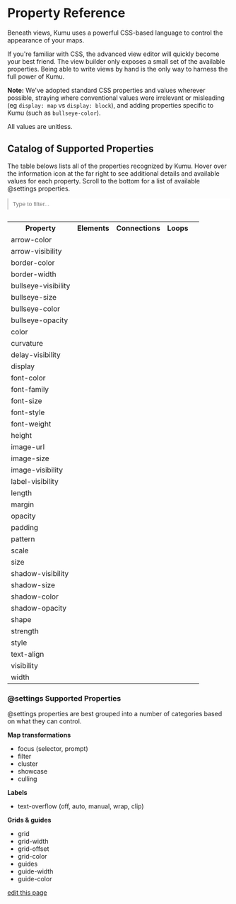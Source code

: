 
# Property Reference
Beneath views, Kumu uses a powerful CSS-based language to control the appearance of your maps.

If you're familiar with CSS, the advanced view editor will quickly
become your best friend.  The view builder only exposes a small set
of the available properties.  Being able to write views by hand is
the only way to harness the full power of Kumu.

**Note:** We've adopted standard CSS properties and values wherever possible, straying where
conventional values were irrelevant or misleading (eg `display: map` vs `display: block`),
and adding properties specific to Kumu (such as `bullseye-color`).

All values are unitless.

## Catalog of Supported Properties

The table belows lists all of the properties recognized by Kumu. Hover over the information icon at the far right to see additional details and available values for each property. Scroll to the bottom for a list of available @settings properties.

<style>

#search-box {
    width: 100%;
    padding: 5px 10px 5px 10px;
    margin-bottom: .85em;
    border: none;
    border-left: 2px solid #ccc;
}

#search-box:focus {
    outline: none;
}

</style>

<input type="text" id="search-box" onkeyup="searchProperties()" placeholder="Type to filter...">

<table id="search-table" class="property-table table">
  <tbody><tr>
    <th class="text-left">Property</th>
    <th class="text-center">Elements</th>
    <th class="text-center">Connections</th>
    <th class="text-center">Loops</th>
    <th class="text-center"></th>
  </tr>

  <tr data-property="arrow-color">
    <td>arrow-color</td>
    <td><i class="fa fa-cancel"></i></td>
    <td><i class="fa fa-check"></i></td>
    <td><i class="fa fa-cancel"></i></td>
    <td><i class="fa fa-info-circle" data-placement="left" data-html="true" title="Override the arrow color for a connection.
<code>color</code>
"></i></td>
  </tr>

  <tr data-property="arrow-visibility">
    <td>arrow-visibility</td>
    <td><i class="fa fa-cancel"></i></td>
    <td><i class="fa fa-check"></i></button></td>
    <td><i class="fa fa-cancel"></i></td>
    <td><i class="fa fa-info-circle" data-placement="left" data-html="true" title="Controls arrow visibility for directed connections.
<code>visible|hidden</code>
"></i></button></td>
  </tr>

  <tr data-property="border-color">
    <td>border-color</td>
    <td><i class="fa fa-check"></i></td>
    <td><i class="fa fa-cancel"></i></td>
    <td><i class="fa fa-cancel"></i></td>
    <td><i class="fa fa-info-circle" data-placement="left" data-html="true" title="Controls border color for elements.
<code>color</code>
"></i></td>
  </tr>

  <tr data-property="border-width">
    <td>border-width</td>
    <td><i class="fa fa-check"></i></td>
    <td><i class="fa fa-cancel"></i></td>
    <td><i class="fa fa-cancel"></i></td>
    <td><i class="fa fa-info-circle" data-placement="left" data-html="true" title="Controls border width for elements.
<code>number</code>
"></i></td>
  </tr>

  <tr data-property="bullseye-visibility">
    <td>bullseye-visibility</td>
    <td><i class="fa fa-check"></i></td>
    <td><i class="fa fa-cancel"></i></td>
    <td><i class="fa fa-cancel"></i></td>
    <td><i class="fa fa-info-circle" data-placement="left" data-html="true" title="Controls the bullseye visibility for elements.
<code>visible|hidden</code>
"></i></td>
  </tr>

  <tr data-property="bullseye-size">
    <td>bullseye-size</td>
    <td><i class="fa fa-check"></i></td>
    <td><i class="fa fa-cancel"></i></td>
    <td><i class="fa fa-cancel"></i></td>
    <td><i class="fa fa-info-circle" data-placement="left" data-html="true" title="Controls the bullseye size for elements.
<code>0..1</code>
"></i></td>
  </tr>

  <tr data-property="bullseye-color">
    <td>bullseye-color</td>
    <td><i class="fa fa-check"></i></td>
    <td><i class="fa fa-cancel"></i></td>
    <td><i class="fa fa-cancel"></i></td>
    <td><i class="fa fa-info-circle" data-placement="left" data-html="true" title="Controls the bullseye color for elements.
<code>color</code>
"></i></td>
  </tr>

  <tr data-property="bullseye-opacity">
    <td>bullseye-opacity</td>
    <td><i class="fa fa-check"></i></td>
    <td><i class="fa fa-cancel"></i></td>
    <td><i class="fa fa-cancel"></i></td>
    <td><i class="fa fa-info-circle" data-placement="left" data-html="true" title="Controls the bullseye opacity for elements.
<code>0..1</code>
"></i></td>
  </tr>

  <tr data-property="color">
    <td>color</td>
    <td><i class="fa fa-check"></i></td>
    <td><i class="fa fa-check"></i></td>
    <td><i class="fa fa-cancel"></i></td>
    <td><i class="fa fa-info-circle" data-placement="left" data-html="true" title="Controls color of elements and connections
<code>color</code>
"></i></td>
  </tr>

  <tr data-property="curvature">
    <td>curvature</td>
    <td><i class="fa fa-cancel"></i></td>
    <td><i class="fa fa-check"></i></td>
    <td><i class="fa fa-cancel"></i></td>
    <td><i class="fa fa-info-circle" data-placement="left" data-html="true" title="Controls the curvature of connections.
<code>0..1</code>
"></i></td>
  </tr>

  <tr data-property="delay-visibility">
    <td>delay-visibility</td>
    <td><i class="fa fa-cancel"></i></td>
    <td><i class="fa fa-check"></i></td>
    <td><i class="fa fa-cancel"></i></td>
    <td><i class="fa fa-info-circle" data-placement="left" data-html="true" title="Controls delay visibility for delayed connections.
<code>visible|hidden</code>
"></i></td>
  </tr>

  <tr data-property="display">
    <td>display</td>
    <td><i class="fa fa-check"></i></td>
    <td><i class="fa fa-check"></i></td>
    <td><i class="fa fa-check"></i></td>
    <td><i class="fa fa-info-circle" data-placement="left" data-html="true" title="Controls general inclusion.
Hidden objects will be fully removed from the map (see visibility).
<code>map|none</code>
"></i></td>
  </tr>

  <tr data-property="font-color">
    <td>font-color</td>
    <td><i class="fa fa-check"></i></td>
    <td><i class="fa fa-check"></i></td>
    <td><i class="fa fa-check"></i></td>
    <td><i class="fa fa-info-circle" data-placement="left" data-html="true" title="Controls general label font color.
<code>color</code>
"></i></td>
  </tr>

  <tr data-property="font-family">
    <td>font-family</td>
    <td><i class="fa fa-check"></i></td>
    <td><i class="fa fa-check"></i></td>
    <td><i class="fa fa-check"></i></td>
    <td><i class="fa fa-info-circle" data-placement="left" data-html="true" title="Controls general label font family.
<code>'Helvetica Neue', sans-serif</code>
"></i></td>
  </tr>

  <tr data-property="font-size">
    <td>font-size</td>
    <td><i class="fa fa-check"></i></td>
    <td><i class="fa fa-check"></i></td>
    <td><i class="fa fa-check"></i></td>
    <td><i class="fa fa-info-circle" data-placement="left" data-html="true" title="Controls general label font size.
<code>number</code>
"></i></td>
  </tr>

  <tr data-property="font-style">
    <td>font-style</td>
    <td><i class="fa fa-check"></i></td>
    <td><i class="fa fa-check"></i></td>
    <td><i class="fa fa-check"></i></td>
    <td><i class="fa fa-info-circle" data-placement="left" data-html="true" title="Controls general label style.
<code>normal|italic</code>
"></i></td>
  </tr>

  <tr data-property="font-weight">
    <td>font-weight</td>
    <td><i class="fa fa-check"></i></td>
    <td><i class="fa fa-check"></i></td>
    <td><i class="fa fa-check"></i></td>
    <td><i class="fa fa-info-circle" data-placement="left" data-html="true" title="Controls general label font weight.
<code>normal|bold</code>
"></i></td>
  </tr>

  <tr data-property="height">
    <td>height</td>
    <td><i class="fa fa-check"></i></td>
    <td><i class="fa fa-cancel"></i></td>
    <td><i class="fa fa-cancel"></i></td>
    <td><i class="fa fa-info-circle" data-placement="left" data-html="true" title="Controls height of elements that are squares and/or rectangles
<code>auto|number</code>
"></i></td>
  </tr>

  <tr data-property="image-url">
    <td>image-url</td>
    <td><i class="fa fa-check"></i></td>
    <td><i class="fa fa-cancel"></i></td>
    <td><i class="fa fa-cancel"></i></td>
    <td><i class="fa fa-info-circle" data-placement="left" data-html="true" title="Controls source of element image
<code>url(http://...)</code>
"></i></td>
  </tr>

  <tr data-property="image-size">
    <td>image-size</td>
    <td><i class="fa fa-check"></i></td>
    <td><i class="fa fa-cancel"></i></td>
    <td><i class="fa fa-cancel"></i></td>
    <td><i class="fa fa-info-circle" data-placement="left" data-html="true" title="Controls element image size
<code>cover|contain</code>
"></i></td>
  </tr>

  <tr data-property="image-visibility">
    <td>image-visibility</td>
    <td><i class="fa fa-check"></i></td>
    <td><i class="fa fa-cancel"></i></td>
    <td><i class="fa fa-cancel"></i></td>
    <td><i class="fa fa-info-circle" data-placement="left" data-html="true" title="Controls element image visibility
<code>visible|hidden</code>
"></i></td>
  </tr>

  <tr data-property="label-visibility">
    <td>label-visibility</td>
    <td><i class="fa fa-check"></i></td>
    <td><i class="fa fa-check"></i></td>
    <td><i class="fa fa-check"></i></td>
    <td><i class="fa fa-info-circle" data-placement="left" data-html="true" title="Controls label visibility for all types.
<code>visible|hidden</code>
"></i></td>
  </tr>

  <tr data-property="length">
    <td>length</td>
    <td><i class="fa fa-cancel"></i></td>
    <td><i class="fa fa-check"></i></td>
    <td><i class="fa fa-cancel"></i></td>
    <td><i class="fa fa-info-circle" data-placement="left" data-html="true" title="Controls connection resting length
<code>number</code>
"></i></td>
  </tr>

  <tr data-property="margin">
    <td>margin</td>
    <td><i class="fa fa-check"></i></td>
    <td><i class="fa fa-cancel"></i></td>
    <td><i class="fa fa-cancel"></i></td>
    <td><i class="fa fa-info-circle" data-placement="left" data-html="true" title="Controls amount of space between the border of an element
and its connections.
<code>number|none</code>
"></i></td>
  </tr>

  <tr data-property="opacity">
    <td>opacity</td>
    <td><i class="fa fa-check"></i></td>
    <td><i class="fa fa-check"></i></td>
    <td><i class="fa fa-cancel"></i></td>
    <td><i class="fa fa-info-circle" data-placement="left" data-html="true" title="Controls general element and connection opacity.
<code>0..1</code>
"></i></td>
  </tr>

  <tr data-property="padding">
    <td>padding</td>
    <td><i class="fa fa-check"></i></td>
    <td><i class="fa fa-cancel"></i></td>
    <td><i class="fa fa-cancel"></i></td>
    <td><i class="fa fa-info-circle" data-placement="left" data-html="true" title="Controls amount of space between the border of an element
and its core (image / bullseye).
<code>number</code>
"></i></td>
  </tr>

  <tr data-property="pattern">
    <td>pattern</td>
    <td><i class="fa fa-cancel"></i></td>
    <td><i class="fa fa-check"></i></td>
    <td><i class="fa fa-cancel"></i></td>
    <td><i class="fa fa-info-circle" data-placement="left" data-html="true" title="Controls the pattern of a connection (solid / dashed).
<code>number</code>
"></i></td>
  </tr>

  <tr data-property="scale">
    <td>scale</td>
    <td><i class="fa fa-check"></i></td>
    <td><i class="fa fa-check"></i></td>
    <td><i class="fa fa-cancel"></i></td>
    <td><i class="fa fa-info-circle" data-placement="left" data-html="true" title="Controls element and connection scale (multiple of base size).
<code>number</code>
"></i></td>
  </tr>

  <tr data-property="size">
    <td>size</td>
    <td><i class="fa fa-check"></i></td>
    <td><i class="fa fa-check"></i></td>
    <td><i class="fa fa-cancel"></i></td>
    <td><i class="fa fa-info-circle" data-placement="left" data-html="true" title="Controls the base element and and connection size.
<code>number</code>
"></i></td>
  </tr>

  <tr data-property="shadow-visibility">
    <td>shadow-visibility</td>
    <td><i class="fa fa-check"></i></td>
    <td><i class="fa fa-cancel"></i></td>
    <td><i class="fa fa-cancel"></i></td>
    <td><i class="fa fa-info-circle" data-placement="left" data-html="true" title="Controls element shadow visibility
<code>visible|hidden</code>
"></i></td>
  </tr>

  <tr data-property="shadow-size">
    <td>shadow-size</td>
    <td><i class="fa fa-check"></i></td>
    <td><i class="fa fa-cancel"></i></td>
    <td><i class="fa fa-cancel"></i></td>
    <td><i class="fa fa-info-circle" data-placement="left" data-html="true" title="Controls element shadow size.
<code>1..5</code>
"></i></td>
  </tr>

  <tr data-property="shadow-color">
    <td>shadow-color</td>
    <td><i class="fa fa-check"></i></td>
    <td><i class="fa fa-cancel"></i></td>
    <td><i class="fa fa-cancel"></i></td>
    <td><i class="fa fa-info-circle" data-placement="left" data-html="true" title="Controls element shadow color.
<code>color</code>
"></i></td>
  </tr>

  <tr data-property="shadow-opacity">
    <td>shadow-opacity</td>
    <td><i class="fa fa-check"></i></td>
    <td><i class="fa fa-cancel"></i></td>
    <td><i class="fa fa-cancel"></i></td>
    <td><i class="fa fa-info-circle" data-placement="left" data-html="true" title="Controls element shadow opacity.
<code>0..1</code>
"></i></td>
  </tr>

   <tr data-property="shape">
    <td>shape</td>
    <td><i class="fa fa-check"></i></td>
    <td><i class="fa fa-cancel"></i></button></td>
    <td><i class="fa fa-cancel"></i></td>
    <td><i class="fa fa-info-circle" data-placement="left" data-html="true" title="Controls element shape.
<code>circle|square|rectangle</code>
"></i></button></td>
  </tr>

  <tr data-property="strength">
    <td>strength</td>
    <td><i class="fa fa-cancel"></i></td>
    <td><i class="fa fa-check"></i></td>
    <td><i class="fa fa-cancel"></i></td>
    <td><i class="fa fa-info-circle" data-placement="left" data-html="true" title="Controls connection strength.
<code>0..1</code>
"></i></td>
  </tr>

  <tr data-property="style">
    <td>style</td>
    <td><i class="fa fa-cancel"></i></td>
    <td><i class="fa fa-check"></i></td>
    <td><i class="fa fa-cancel"></i></td>
    <td><i class="fa fa-info-circle" data-placement="left" data-html="true" title="Controls connection style.
<code>solid|dashed</code>
"></i></td>
  </tr>

  <tr data-property="text-align">
    <td>text-align</td>
    <td><i class="fa fa-check"></i></td>
    <td><i class="fa fa-cancel"></i></td>
    <td><i class="fa fa-cancel"></i></td>
    <td><i class="fa fa-info-circle" data-placement="left" data-html="true" title="Controls alignment of element labels.
<code>bottom|center</code>
"></i></td>
  </tr>

  <tr data-property="visibility">
    <td>visibility</td>
    <td><i class="fa fa-check"></i></td>
    <td><i class="fa fa-check"></i></td>
    <td><i class="fa fa-check"></i></td>
    <td><i class="fa fa-info-circle" data-placement="left" data-html="true" title="Controls general visibility.
Hidden objects will still affect the layout.
<code>visible|hidden</code>
"></i></td>
  </tr>

  <tr data-property="width">
    <td>width</td>
    <td><i class="fa fa-check"></i></td>
    <td><i class="fa fa-cancel"></i></td>
    <td><i class="fa fa-cancel"></i></td>
    <td><i class="fa fa-info-circle" data-placement="left" data-html="true" title="Controls width of elements that are squares and/or rectangles
<code>auto|number</code>
"></i></td>
  </tr>

</tbody></table>

<script type="text/javascript">

function searchProperties() {
    let searchBox, searchTerm, table, rows, i, cells, textToSearch;

    searchBox = document.querySelector("#search-box");
    searchTerm = searchBox.value.toLowerCase();
    table = document.querySelector("#search-table");
    rows = table.querySelectorAll("tr");

    for(i = 1; i < rows.length; i++) {
        cell = rows[i].querySelector("td");
        textToSearch = cell.innerHTML.toLowerCase();

        if(textToSearch.indexOf(searchTerm) > -1) {
            rows[i].style.display = "table-row";
        } else {
            rows[i].style.display = "none";
        }
    }
}

</script>

### @settings Supported Properties

@settings properties are best grouped into a number of categories based on what they can control.

**Map transformations**

* focus (selector, prompt)
* filter
* cluster
* showcase
* culling

**Labels**

* text-overflow (off, auto, manual, wrap, clip)

**Grids & guides**

* grid
* grid-width
* grid-offset
* grid-color
* guides
* guide-width
* guide-color

<span class="edit-link"><a href="https://github.com/kumu/docs/blob/master/guides/property-reference.md" target="_blank"><i class="fa fa-github"></i> edit this page</a></span>
